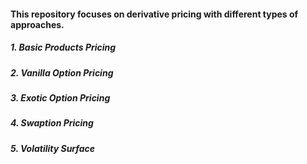 #### This repository focuses on derivative pricing with different types of approaches. 
##### 1. Basic Products Pricing

##### 2. Vanilla Option Pricing

##### 3. Exotic Option Pricing

##### 4. Swaption Pricing

##### 5. Volatility Surface
